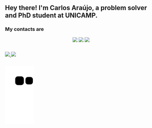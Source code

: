## Hey there! I'm Carlos Araújo, a **problem solver** and PhD student at UNICAMP. 

### My contacts are

<center>
<div>
<a href="https://www.ic.unicamp.br/~ra230261/" target="_blank"><img src="https://img.shields.io/badge/-WebPage-%23E4405F?style=for-the-badge&logo=webpage&logoColor=white" target="_blank"></a>
<a href = "mailto:carlosvdaraujo@gmail.com"><img src="https://img.shields.io/badge/Gmail-D14836?style=for-the-badge&logo=gmail&logoColor=white" target="_blank"></a>
<a href="https://www.linkedin.com/in/carlos-ara%C3%BAjo-1878b0121/" target="_blank"><img src="https://img.shields.io/badge/-LinkedIn-%230077B5?style=for-the-badge&logo=linkedin&logoColor=white" target="_blank"></a>   
</div>
</center>

##
<div>
<a href="https://github.com/cvaraujo">
<img height="180em" src="https://github-readme-stats.vercel.app/api/top-langs/?username=cvaraujo&layout=compact&langs_count=9&theme=dracula"/>
<img height="180em" src="https://github-readme-stats.vercel.app/api?username=cvaraujo&show_icons=true&theme=dracula&include_all_commits=false&count_private=true"/>
</div>

##
![Snake animation](https://github.com/cvaraujo/cvaraujo/blob/output/github-contribution-grid-snake.svg)
